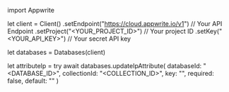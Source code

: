 import Appwrite

let client = Client()
    .setEndpoint("https://cloud.appwrite.io/v1") // Your API Endpoint
    .setProject("&lt;YOUR_PROJECT_ID&gt;") // Your project ID
    .setKey("&lt;YOUR_API_KEY&gt;") // Your secret API key

let databases = Databases(client)

let attributeIp = try await databases.updateIpAttribute(
    databaseId: "<DATABASE_ID>",
    collectionId: "<COLLECTION_ID>",
    key: "",
    required: false,
    default: ""
)

